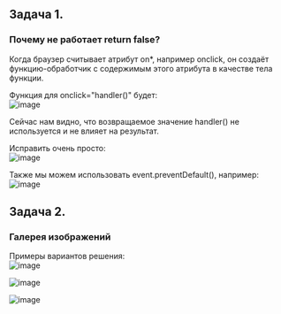 ## Задача 1.   
### Почему не работает return false?  
Когда браузер считывает атрибут on*, например onclick, он создаёт функцию-обработчик с содержимым этого атрибута в качестве тела функции.  

Функция для onclick="handler()" будет:  
![image](https://user-images.githubusercontent.com/113675674/219848145-7f096380-6296-4ecb-a18d-7b420bb623c5.png)  

Сейчас нам видно, что возвращаемое значение handler() не используется и не влияет на результат.  

Исправить очень просто:  
![image](https://user-images.githubusercontent.com/113675674/219848157-dce68e12-dba8-4e08-9090-5bd917ea8630.png)  

Также мы можем использовать event.preventDefault(), например:  
![image](https://user-images.githubusercontent.com/113675674/219848171-a907fd06-bbc1-4152-8eb0-3a38cb2f69f2.png)  



## Задача 2.   
### Галерея изображений  
Примеры вариантов решения:  
![image](https://user-images.githubusercontent.com/113675674/219934182-443fdd81-6992-4a47-803e-4b6e8ac4ddbd.png)  

![image](https://user-images.githubusercontent.com/113675674/219934197-1d16d935-2b35-4acf-83fd-63a6e3bea9d2.png)  

![image](https://user-images.githubusercontent.com/113675674/219934227-b9fb9899-5475-436e-b657-6de8b0423885.png)
